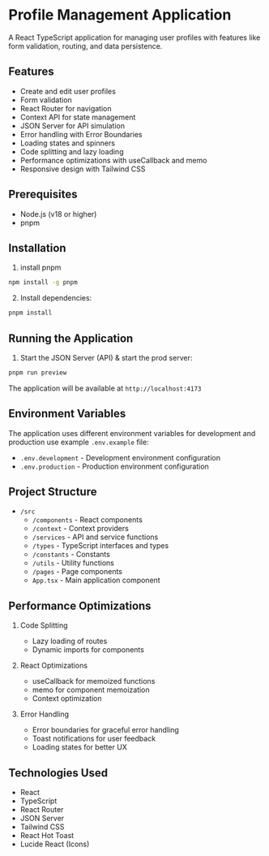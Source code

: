 # Profile Management Application

A React TypeScript application for managing user profiles with features like form validation, routing, and data persistence.

## Features

- Create and edit user profiles
- Form validation 
- React Router for navigation
- Context API for state management
- JSON Server for API simulation
- Error handling with Error Boundaries
- Loading states and spinners
- Code splitting and lazy loading
- Performance optimizations with useCallback and memo
- Responsive design with Tailwind CSS

## Prerequisites

- Node.js (v18 or higher)
- pnpm

## Installation
1. install pnpm
```bash 
npm install -g pnpm
```

2. Install dependencies:

```bash
pnpm install
```


## Running the Application

1. Start the JSON Server (API) &  start the prod server:
```bash
pnpm run preview
```
The application will be available at `http://localhost:4173`

## Environment Variables

The application uses different environment variables for development and production use example `.env.example` file:

- `.env.development` - Development environment configuration
- `.env.production` - Production environment configuration

## Project Structure

- `/src`
  - `/components` - React components
  - `/context` - Context providers
  - `/services` - API and service functions
  - `/types` - TypeScript interfaces and types
  - `/constants` - Constants
  - `/utils` - Utility functions
  - `/pages` - Page components
  - `App.tsx` - Main application component

## Performance Optimizations

1. Code Splitting
   - Lazy loading of routes
   - Dynamic imports for components

2. React Optimizations
   - useCallback for memoized functions
   - memo for component memoization
   - Context optimization

3. Error Handling
   - Error boundaries for graceful error handling
   - Toast notifications for user feedback
   - Loading states for better UX

## Technologies Used

- React
- TypeScript
- React Router
- JSON Server
- Tailwind CSS
- React Hot Toast
- Lucide React (Icons)
